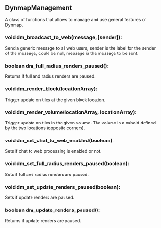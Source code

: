 ## DynmapManagement
A class of functions that allows to manage and use general features of Dynmap.

### void dm\_broadcast\_to\_web(message, [sender]):
Send a generic message to all web users, sender is the label for the sender of the message, could be null, message is the message to be sent.

### boolean dm\_full\_radius\_renders\_paused():
Returns if full and radius renders are paused.

### void dm\_render\_block(locationArray):
Trigger update on tiles at the given block location.

### void dm\_render\_volume(locationArray, locationArray):
Trigger update on tiles in the given volume. The volume is a cuboid defined by the two locations (opposite corners).

### void dm\_set\_chat\_to\_web\_enabled(boolean):
Sets if chat to web processing is enabled or not.

### void dm\_set\_full\_radius\_renders\_paused(boolean):
Sets if full and radius renders are paused.

### void dm\_set\_update\_renders\_paused(boolean):
Sets if update renders are paused.

### boolean dm\_update\_renders\_paused():
Returns if update renders are paused.